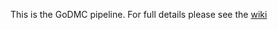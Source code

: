 This is the GoDMC pipeline. For full details please see the [wiki](https://github.com/MRCIEU/godmc/wiki)
